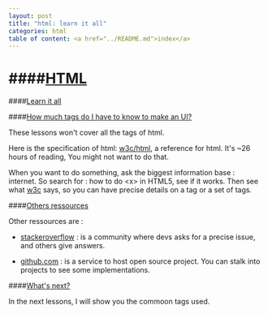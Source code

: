 ```yaml
---
layout: post
title: "html: learn it all"
categories: html
table of content: <a href="../README.md">index</a>
---
```


####[HTML](#html)
====

####[Learn it all](#learn-it-all)

####[How much tags do I have to know to make an UI?](#how-much-tags)

These lessons won't cover all the tags of html.

Here is the specification of html: [w3c/html][1], a reference for html. It's ~26 hours of reading,
You might not want to do that.

When you want to do something, ask the biggest information base : internet.
So search for : how to do \<x\> in HTML5, see if it works. Then see what [w3c][1] says, so you can have precise
details on a tag or a set of tags.

####[Others  ressources](#others-ressources)

Other ressources are :

  + [stackeroverflow][2] : is a community where devs asks for a precise issue, and others give answers.

  + [github.com][3] : is a service to host open source project. You can stalk into projects to see some implementations.

####[What's next?](#what-is-next-?)

In the next lessons, I will show you the commoon tags used.

[1]: http://www.w3org/html/wg/drafts/html/CR/
[2]: http://www.stackoverflow.com
[3]: http://www.github.com
